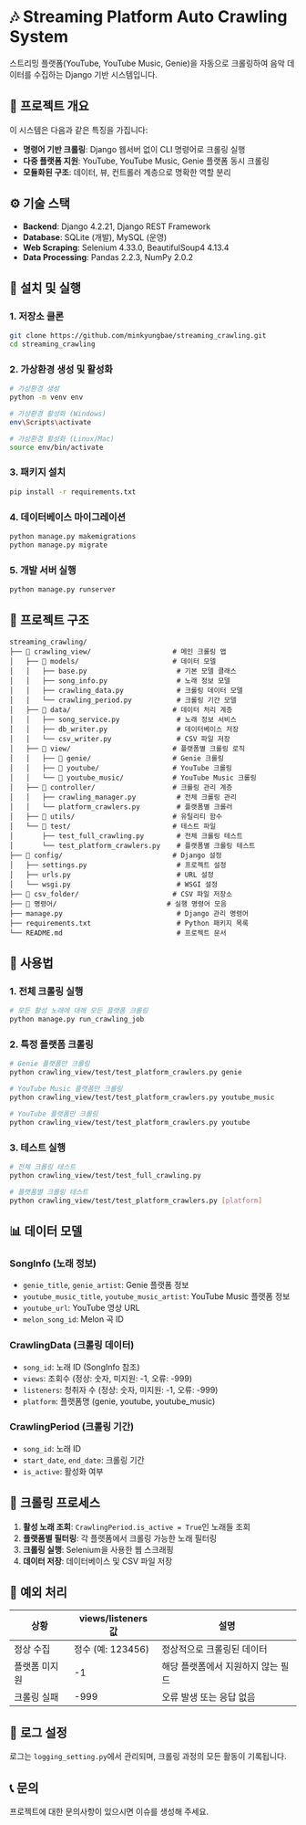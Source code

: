 # 🎶 Streaming Platform Auto Crawling System

스트리밍 플랫폼(YouTube, YouTube Music, Genie)을 자동으로 크롤링하여 음악 데이터를 수집하는 Django 기반 시스템입니다.

## 🎯 프로젝트 개요

이 시스템은 다음과 같은 특징을 가집니다:

- **명령어 기반 크롤링**: Django 웹서버 없이 CLI 명령어로 크롤링 실행
- **다중 플랫폼 지원**: YouTube, YouTube Music, Genie 플랫폼 동시 크롤링
- **모듈화된 구조**: 데이터, 뷰, 컨트롤러 계층으로 명확한 역할 분리

## ⚙️ 기술 스택

- **Backend**: Django 4.2.21, Django REST Framework
- **Database**: SQLite (개발), MySQL (운영)
- **Web Scraping**: Selenium 4.33.0, BeautifulSoup4 4.13.4
- **Data Processing**: Pandas 2.2.3, NumPy 2.0.2

## 🚀 설치 및 실행

### 1. 저장소 클론

```bash
git clone https://github.com/minkyungbae/streaming_crawling.git
cd streaming_crawling
```

### 2. 가상환경 생성 및 활성화

```bash
# 가상환경 생성
python -m venv env

# 가상환경 활성화 (Windows)
env\Scripts\activate

# 가상환경 활성화 (Linux/Mac)
source env/bin/activate
```

### 3. 패키지 설치

```bash
pip install -r requirements.txt
```

### 4. 데이터베이스 마이그레이션

```bash
python manage.py makemigrations
python manage.py migrate
```

### 5. 개발 서버 실행

```bash
python manage.py runserver
```

## 📁 프로젝트 구조

```
streaming_crawling/
├── 📁 crawling_view/                    # 메인 크롤링 앱
│   ├── 📁 models/                       # 데이터 모델
│   │   ├── base.py                      # 기본 모델 클래스
│   │   ├── song_info.py                 # 노래 정보 모델
│   │   ├── crawling_data.py             # 크롤링 데이터 모델
│   │   └── crawling_period.py           # 크롤링 기간 모델
│   ├── 📁 data/                         # 데이터 처리 계층
│   │   ├── song_service.py              # 노래 정보 서비스
│   │   ├── db_writer.py                 # 데이터베이스 저장
│   │   └── csv_writer.py                # CSV 파일 저장
│   ├── 📁 view/                         # 플랫폼별 크롤링 로직
│   │   ├── 📁 genie/                    # Genie 크롤링
│   │   ├── 📁 youtube/                  # YouTube 크롤링
│   │   └── 📁 youtube_music/            # YouTube Music 크롤링
│   ├── 📁 controller/                   # 크롤링 관리 계층
│   │   ├── crawling_manager.py          # 전체 크롤링 관리
│   │   └── platform_crawlers.py         # 플랫폼별 크롤러
│   ├── 📁 utils/                        # 유틸리티 함수
│   └── 📁 test/                         # 테스트 파일
│       ├── test_full_crawling.py        # 전체 크롤링 테스트
│       └── test_platform_crawlers.py    # 플랫폼별 크롤링 테스트
├── 📁 config/                           # Django 설정
│   ├── settings.py                      # 프로젝트 설정
│   ├── urls.py                          # URL 설정
│   └── wsgi.py                          # WSGI 설정
├── 📁 csv_folder/                       # CSV 파일 저장소
├── 📁 명령어/                           # 실행 명령어 모음
├── manage.py                            # Django 관리 명령어
├── requirements.txt                     # Python 패키지 목록
└── README.md                            # 프로젝트 문서
```

## 🔧 사용법

### 1. 전체 크롤링 실행

```bash
# 모든 활성 노래에 대해 모든 플랫폼 크롤링
python manage.py run_crawling_job
```

### 2. 특정 플랫폼 크롤링

```bash
# Genie 플랫폼만 크롤링
python crawling_view/test/test_platform_crawlers.py genie

# YouTube Music 플랫폼만 크롤링
python crawling_view/test/test_platform_crawlers.py youtube_music

# YouTube 플랫폼만 크롤링
python crawling_view/test/test_platform_crawlers.py youtube
```

### 3. 테스트 실행

```bash
# 전체 크롤링 테스트
python crawling_view/test/test_full_crawling.py

# 플랫폼별 크롤링 테스트
python crawling_view/test/test_platform_crawlers.py [platform]
```

## 📊 데이터 모델

### SongInfo (노래 정보)

- `genie_title`, `genie_artist`: Genie 플랫폼 정보
- `youtube_music_title`, `youtube_music_artist`: YouTube Music 플랫폼 정보
- `youtube_url`: YouTube 영상 URL
- `melon_song_id`: Melon 곡 ID

### CrawlingData (크롤링 데이터)

- `song_id`: 노래 ID (SongInfo 참조)
- `views`: 조회수 (정상: 숫자, 미지원: -1, 오류: -999)
- `listeners`: 청취자 수 (정상: 숫자, 미지원: -1, 오류: -999)
- `platform`: 플랫폼명 (genie, youtube, youtube_music)

### CrawlingPeriod (크롤링 기간)

- `song_id`: 노래 ID
- `start_date`, `end_date`: 크롤링 기간
- `is_active`: 활성화 여부

## 🔄 크롤링 프로세스

1. **활성 노래 조회**: `CrawlingPeriod.is_active = True`인 노래들 조회
2. **플랫폼별 필터링**: 각 플랫폼에서 크롤링 가능한 노래 필터링
3. **크롤링 실행**: Selenium을 사용한 웹 스크래핑
4. **데이터 저장**: 데이터베이스 및 CSV 파일 저장

## 🚨 예외 처리

| 상황          | views/listeners 값 | 설명                               |
| ------------- | ------------------ | ---------------------------------- |
| 정상 수집     | 정수 (예: 123456)  | 정상적으로 크롤링된 데이터         |
| 플랫폼 미지원 | -1                 | 해당 플랫폼에서 지원하지 않는 필드 |
| 크롤링 실패   | -999               | 오류 발생 또는 응답 없음           |

## 📝 로그 설정

로그는 `logging_setting.py`에서 관리되며, 크롤링 과정의 모든 활동이 기록됩니다.

## 📞 문의

프로젝트에 대한 문의사항이 있으시면 이슈를 생성해 주세요.
